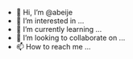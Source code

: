 - 👋 Hi, I’m @abeije
- 👀 I’m interested in ...
- 🌱 I’m currently learning ...
- 💞️ I’m looking to collaborate on ...
- 📫 How to reach me ...

<!---
abeije/abeije is a ✨ special ✨ repository because its `README.md` (this file) appears on your GitHub profile.
You can click the Preview link to take a look at your changes.
--->
